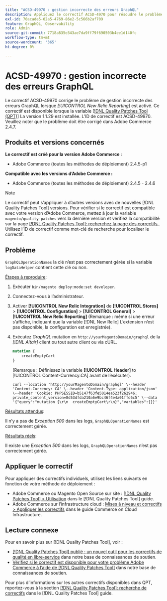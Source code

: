 ```yaml
---
title: "ACSD-49970 : gestion incorrecte des erreurs GraphQL"
description: Appliquez le correctif ACSD-4970 pour résoudre le problème Adobe Commerce en cas de gestion incorrecte des erreurs GraphQL lorsque [!UICONTROL New Relic Reporting] est activé.
exl-id: 70acade5-02a5-4769-86e2-5c566b2af709
feature: GraphQL, Observability
role: Admin
source-git-commit: 7718a835e343ae7da9ff79f690503b4ee1d140fc
workflow-type: tm+mt
source-wordcount: '365'
ht-degree: 0%

---
```


# ACSD-49970 : gestion incorrecte des erreurs GraphQL

Le correctif ACSD-49970 corrige le problème de gestion incorrecte des erreurs GraphQL lorsque *[!UICONTROL New Relic Reporting]* est activé. Ce correctif est disponible lorsque la variable [[!DNL Quality Patches Tool (QPT)]](/help/announcements/adobe-commerce-announcements/magento-quality-patches-released-new-tool-to-self-serve-quality-patches.md) La version 1.1.29 est installée. L’ID de correctif est ACSD-49970. Veuillez noter que le problème doit être corrigé dans Adobe Commerce 2.4.7.

## Produits et versions concernés

**Le correctif est créé pour la version Adobe Commerce :**

* Adobe Commerce (toutes les méthodes de déploiement) 2.4.5-p1

**Compatible avec les versions d’Adobe Commerce :**

* Adobe Commerce (toutes les méthodes de déploiement) 2.4.5 - 2.4.6

>[!NOTE]
>
>Le correctif peut s’appliquer à d’autres versions avec de nouvelles [!DNL Quality Patches Tool] versions. Pour vérifier si le correctif est compatible avec votre version d’Adobe Commerce, mettez à jour la variable `magento/quality-patches` vers la dernière version et vérifiez la compatibilité sur la page [[!DNL Quality Patches Tool]: recherchez la page des correctifs.](https://experienceleague.adobe.com/tools/commerce-quality-patches/index.html). Utilisez l’ID de correctif comme mot-clé de recherche pour localiser le correctif.

## Problème

`GraphQLOperationNames` la clé n’est pas correctement gérée si la variable `logDataHelper` contient cette clé ou non.

<u>Étapes à reproduire</u>:

1. Exécuter `bin/magento deploy:mode:set developer`.
1. Connectez-vous à l’administrateur.
1. Activer **[!UICONTROL New Relic Integration]** de **[!UICONTROL Stores]** > **[!UICONTROL Configuration]** > **[!UICONTROL General]** > **[!UICONTROL New Relic Reporting]**
(Remarque : même si une erreur s’affiche, indiquant que la variable [!DNL New Relic] L’extension n’est pas disponible, la configuration est enregistrée).
1. Exécutez *GraphQL* mutation en `http://yourMagentoDomain/graphql` de la *[!DNL Altair]* client ou tout autre client ou via cURL.

   ```GraphQL
   mutation {
       createEmptyCart
   }
   ```

   (Remarque : Définissez la variable **[!UICONTROL Header]** to [!UICONTROL Content-Currency:CA] avant de l’exécuter).

   ```cURL
   curl --location 'http://yourMagentoDomain/graphql' \--header 'Content-Currency: CA' \--header 'Content-Type: application/json' \--header 'Cookie: PHPSESSID=b5147f63fe5014ea523f262946; private_content_version=8d53dfda210a6e9bc46f4e4a01ffd6c5' \--data '{"query":"mutation {\r\n  createEmptyCart\r\n}","variables":{}}'
   ```

<u>Résultats attendus</u>:

Il n’y a pas de *Exception 500* dans les logs, `GraphQLOperationNames` est correctement gérée.

<u>Résultats réels</u>:

Il existe une *Exception 500* dans les logs, `GraphQLOperationNames` n’est pas correctement gérée.

## Appliquer le correctif

Pour appliquer des correctifs individuels, utilisez les liens suivants en fonction de votre méthode de déploiement :

* Adobe Commerce ou Magento Open Source sur site : [[!DNL Quality Patches Tool] > Utilisation](https://experienceleague.adobe.com/docs/commerce-operations/tools/quality-patches-tool/usage.html) dans le [!DNL Quality Patches Tool] guide.
* Adobe Commerce sur l’infrastructure cloud : [Mises à niveau et correctifs > Appliquer les correctifs](https://experienceleague.adobe.com/docs/commerce-cloud-service/user-guide/develop/upgrade/apply-patches.html) dans le guide Commerce on Cloud Infrastructure.

## Lecture connexe

Pour en savoir plus sur [!DNL Quality Patches Tool], voir :

* [[!DNL Quality Patches Tool] publié : un nouvel outil pour les correctifs de qualité en libre-service](/help/announcements/adobe-commerce-announcements/magento-quality-patches-released-new-tool-to-self-serve-quality-patches.md) dans notre base de connaissances de soutien.
* [Vérifiez si le correctif est disponible pour votre problème Adobe Commerce à l’aide de [!DNL Quality Patches Tool]](/help/support-tools/patches-available-in-qpt-tool/check-patch-for-magento-issue-with-magento-quality-patches.md) dans notre base de connaissances de soutien.

Pour plus d’informations sur les autres correctifs disponibles dans QPT, reportez-vous à la section [[!DNL Quality Patches Tool]: recherche de correctifs](https://experienceleague.adobe.com/tools/commerce-quality-patches/index.html) dans le [!DNL Quality Patches Tool] guide.
